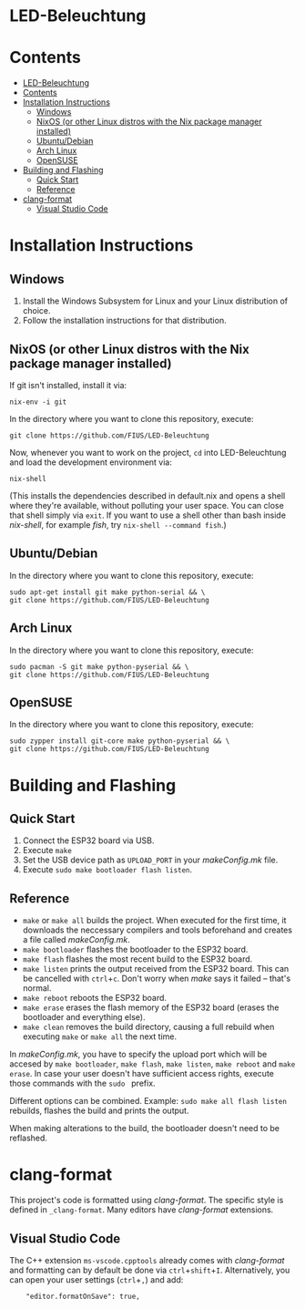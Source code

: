 
# LED-Beleuchtung

# Contents
- [LED-Beleuchtung](#led-beleuchtung)
- [Contents](#contents)
- [Installation Instructions](#installation-instructions)
    - [Windows](#windows)
    - [NixOS (or other Linux distros with the Nix package manager installed)](#nixos-or-other-linux-distros-with-the-nix-package-manager-installed)
    - [Ubuntu/Debian](#ubuntu-debian)
    - [Arch Linux](#arch-linux)
    - [OpenSUSE](#opensuse)
- [Building and Flashing](#building-and-flashing)
    - [Quick Start](#quick-start)
    - [Reference](#reference)
- [clang-format](#clang-format)
    - [Visual Studio Code](#visual-studio-code)

# Installation Instructions

## Windows

1. Install the Windows Subsystem for Linux and your Linux distribution of choice.
2. Follow the installation instructions for that distribution.

## NixOS (or other Linux distros with the Nix package manager installed)

If git isn't installed, install it via:
```
nix-env -i git
```
In the directory where you want to clone this repository, execute:
```
git clone https://github.com/FIUS/LED-Beleuchtung
```
Now, whenever you want to work on the project, `cd` into LED-Beleuchtung and load the development environment via:
```
nix-shell
```
(This installs the dependencies described in default.nix and opens a shell where they're available, without polluting your user space. You can close that shell simply via `exit`. If you want to use a shell other than bash inside 
*nix-shell*, for example *fish*, try `nix-shell --command fish`.)

## Ubuntu/Debian

In the directory where you want to clone this repository, execute:
```
sudo apt-get install git make python-serial && \
git clone https://github.com/FIUS/LED-Beleuchtung
```

## Arch Linux

In the directory where you want to clone this repository, execute:
```
sudo pacman -S git make python-pyserial && \
git clone https://github.com/FIUS/LED-Beleuchtung
```

## OpenSUSE

In the directory where you want to clone this repository, execute:
```
sudo zypper install git-core make python-pyserial && \
git clone https://github.com/FIUS/LED-Beleuchtung
```

# Building and Flashing

## Quick Start
1. Connect the ESP32 board via USB.
2. Execute `make`
3. Set the USB device path as `UPLOAD_PORT` in your *makeConfig.mk* file.
4. Execute `sudo make bootloader flash listen`.

## Reference
- `make` or `make all` builds the project. When executed for the first time, it downloads the neccessary compilers and tools beforehand and creates a file called *makeConfig.mk*.
- `make bootloader` flashes the bootloader to the ESP32 board.
- `make flash` flashes the most recent build to the ESP32 board.
- `make listen` prints the output received from the ESP32 board. This can be cancelled with `ctrl`+`c`. Don't worry when *make* says it failed &ndash; that's normal.
- `make reboot` reboots the ESP32 board.
- `make erase` erases the flash memory of the ESP32 board (erases the bootloader and everything else).
- `make clean` removes the build directory, causing a full rebuild when executing `make` or `make all` the next time.

In *makeConfig.mk*, you have to specify the upload port which will be accesed by `make bootloader`, `make flash`, `make listen`, `make reboot` and `make erase`. In case your user doesn't have sufficient access rights, execute those commands with the `sudo ` prefix.

Different options can be combined. Example: `sudo make all flash listen` rebuilds, flashes the build and prints the output.

When making alterations to the build, the bootloader doesn't need to be reflashed.

# clang-format

This project's code is formatted using *clang-format*. The specific style is defined in `_clang-format`. Many editors have *clang-format* extensions.

## Visual Studio Code

The C++ extension `ms-vscode.cpptools` already comes with *clang-format* and formatting can by default be done via `ctrl`+`shift`+`I`. Alternatively, you can open your user settings (`ctrl`+`,`) and add:

```
    "editor.formatOnSave": true,
```
